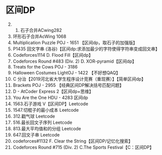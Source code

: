 # 区间DP
2. 1. 石子合并ACwing282
2. 环形石子合并AcWing 1068
3. Multiplication Puzzle POJ - 1651 【区间dp，取石子的加强版】
4. P1435 回文字串 (洛谷)【区间dp:求添加最少的字符使得字符串变成回文串】
5. Codeforces1114 D. Flood Fill【区间dp】
6. Codeforces Round #483 (Div. 2) D. XOR-pyramid【区间dp】
7. Treats for the Cows POJ - 3186
8. Halloween Costumes LightOJ - 1422 【不好想QAQ】
9. C 分治【2019河北省大学生程序设计竞赛（重现赛）】【简单区间dp】
10. Brackets POJ - 2955 【经典区间DP解决括号匹配问题】
11. D - AtCoder Express 2【区间dp+思维】
12. You Are the One HDU - 4283 区间dp
13.   1563.石子游戏 V【区间DP】Leetcode
14. 1547.切棍子的最小成本 Leetcode
15. 312.戳气球  Leetcode
16. 516.最长回文子序列 Leetcode
17. 813.最大平均值和的分组 Leetcode
18. 647.回文子串 Leetcode
19. codeforces#1132 F. Clear the String【区间DP/记忆化搜索】
20. Codeforces Round #715 (Div. 2) C.The Sports Festival【C：区间DP】

